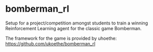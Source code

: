 # bomberman_rl
Setup for a project/competition amongst students to train a winning Reinforcement Learning agent for the classic game Bomberman.

The framework for the game is provided by uhoethe: https://github.com/ukoethe/bomberman_rl
